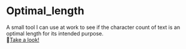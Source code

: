 # Optimal_length
A small tool I can use at work to see if the character count of text is an optimal length for its intended purpose.  
🔗[Take a look!](https://melissaalasalmi.github.io/Optimal_length/index.html)
